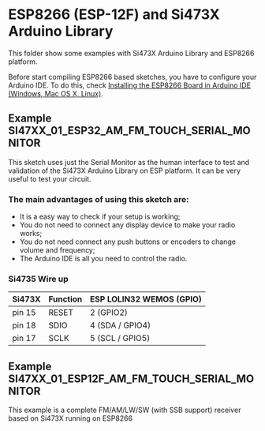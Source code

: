 # ESP8266 (ESP-12F) and Si473X Arduino Library

This folder show some examples with Si473X Arduino Library  and ESP8266 platform.

Before start compiling ESP8266 based sketches, you have to configure your Arduino IDE. 
To do this, check [Installing the ESP8266 Board in Arduino IDE (Windows, Mac OS X, Linux)](https://randomnerdtutorials.com/installing-the-ESP8266-board-in-arduino-ide-windows-instructions/).


## Example SI47XX_01_ESP32_AM_FM_TOUCH_SERIAL_MONITOR

This sketch uses just the Serial Monitor as the human interface to test and validation of the Si473X Arduino Library on ESP platform. It can be very useful to test your circuit. 

### The main advantages of using this sketch are: 

* It is a easy way to check if your setup is working;
* You do not need to connect any display device to make your radio works;
* You do not need connect any push buttons or encoders to change volume and frequency;
* The Arduino IDE is all you need to control the radio.  


### Si4735 Wire up


| Si473X    | Function              |ESP LOLIN32 WEMOS (GPIO) |
|-----------| ----------------------|-------------------------|
| pin 15    |   RESET               |   2 (GPIO2)           |  
| pin 18    |   SDIO                |   4 (SDA / GPIO4)     |
| pin 17    |   SCLK                |   5 (SCL / GPIO5)     |



## Example SI47XX_01_ESP12F_AM_FM_TOUCH_SERIAL_MONITOR

This example is a complete FM/AM/LW/SW (with SSB support) receiver based on Si473X running on ESP8266 


